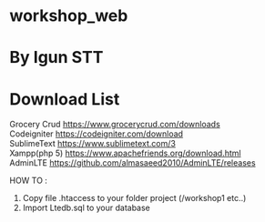 # workshop_web
# By Igun STT
# Download List
  Grocery Crud  https://www.grocerycrud.com/downloads <br>
  Codeigniter   https://codeigniter.com/download <br>
  SublimeText   https://www.sublimetext.com/3 <br>
  Xampp(php 5)  https://www.apachefriends.org/download.html <br>
  AdminLTE      https://github.com/almasaeed2010/AdminLTE/releases <br>
  
HOW TO :
1. Copy file .htaccess to your folder project (/workshop1 etc..)
2. Import Ltedb.sql to your database
